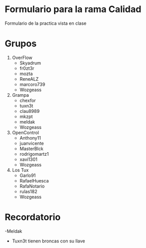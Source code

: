 # Formulario para la rama Calidad 
Formulario de la practica vista en clase

# Grupos

1. OverFlow
	- Skyadrum
	- fr0zt3r
	- mozta
	- ReneALZ
	- marcoro739
	- Wozgeass
2. Grampa 
	- chexfor
	- tuxn3t
	- clau8989
	- mkzpt
	- meldak
	- Wozgeass
3. OpenControl
	- Anthony11
	- juanvicente
	- MasterBlck
	- rodrigomartz1
	- xavi1301
	- Wozgeass
4. Los Tux
	- Garlo91
	- RafaelHuesca
	- RafaNotario
	- rulas182
	- Wozgeass

# Recordatorio
 -Meldak
 - Tuxn3t tienen broncas con su llave
